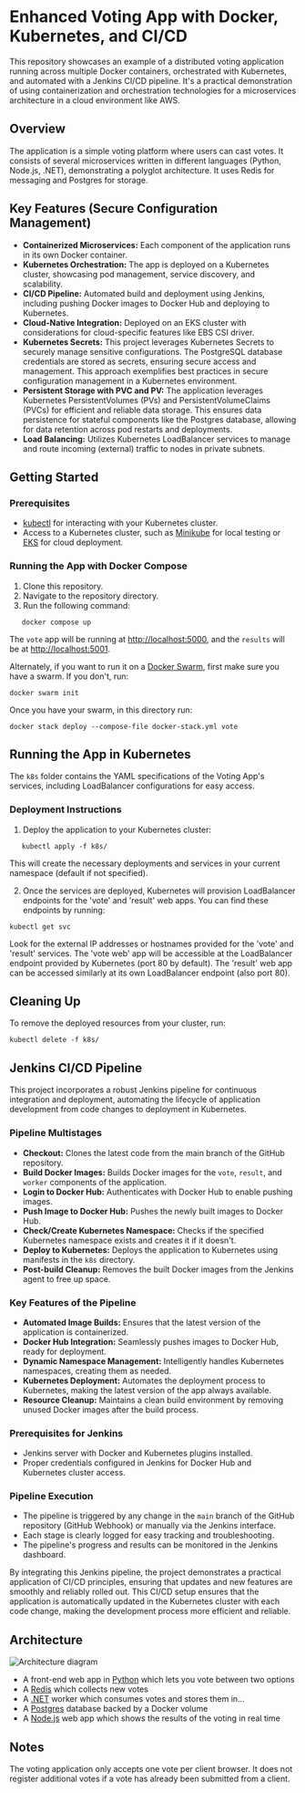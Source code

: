 # Enhanced Voting App with Docker, Kubernetes, and CI/CD

This repository showcases an example of a distributed voting application running across multiple Docker containers, orchestrated with Kubernetes, and automated with a Jenkins CI/CD pipeline. It's a practical demonstration of using containerization and orchestration technologies for a microservices architecture in a cloud environment like AWS.

## Overview

The application is a simple voting platform where users can cast votes. It consists of several microservices written in different languages (Python, Node.js, .NET), demonstrating a polyglot architecture. It uses Redis for messaging and Postgres for storage. 

## Key Features (Secure Configuration Management)

- **Containerized Microservices:** Each component of the application runs in its own Docker container.
- **Kubernetes Orchestration:** The app is deployed on a Kubernetes cluster, showcasing pod management, service discovery, and scalability.
- **CI/CD Pipeline:** Automated build and deployment using Jenkins, including pushing Docker images to Docker Hub and deploying to Kubernetes.
- **Cloud-Native Integration:** Deployed on an EKS cluster with considerations for cloud-specific features like EBS CSI driver.
- **Kubernetes Secrets:** This project leverages Kubernetes Secrets to securely manage sensitive configurations. The PostgreSQL database credentials are stored as secrets, ensuring secure access and management. This approach exemplifies best practices in secure configuration management in a Kubernetes environment.
- **Persistent Storage with PVC and PV:** The application leverages Kubernetes PersistentVolumes (PVs) and PersistentVolumeClaims (PVCs) for efficient and reliable data storage. This ensures data persistence for stateful components like the Postgres database, allowing for data retention across pod restarts and deployments.
- **Load Balancing:** Utilizes Kubernetes LoadBalancer services to manage and route incoming (external) traffic to nodes in private subnets.

## Getting Started

### Prerequisites

- [kubectl](https://kubernetes.io/docs/tasks/tools/) for interacting with your Kubernetes cluster.
- Access to a Kubernetes cluster, such as [Minikube](https://minikube.sigs.k8s.io/docs/start/) for local testing or [EKS](https://aws.amazon.com/eks/) for cloud deployment.

### Running the App with Docker Compose

1. Clone this repository.
2. Navigate to the repository directory.
3. Run the following command:
```shell
   docker compose up
```

The `vote` app will be running at [http://localhost:5000](http://localhost:5000), and the `results` will be at [http://localhost:5001](http://localhost:5001).

Alternately, if you want to run it on a [Docker Swarm](https://docs.docker.com/engine/swarm/), first make sure you have a swarm. If you don't, run:

```shell
docker swarm init
```

Once you have your swarm, in this directory run:

```shell
docker stack deploy --compose-file docker-stack.yml vote
```
## Running the App in Kubernetes

The `k8s` folder contains the YAML specifications of the Voting App's services, including LoadBalancer configurations for easy access.

### Deployment Instructions

1. Deploy the application to your Kubernetes cluster:
```shell
   kubectl apply -f k8s/
```
This will create the necessary deployments and services in your current namespace (default if not specified).

2. Once the services are deployed, Kubernetes will provision LoadBalancer endpoints for the 'vote' and 'result' web apps. You can find these endpoints by running:
```shell
kubectl get svc
```
Look for the external IP addresses or hostnames provided for the 'vote' and 'result' services. The 'vote web' app will be accessible at the LoadBalancer endpoint provided by Kubernetes (port 80 by default). The 'result' web app can be accessed similarly at its own LoadBalancer endpoint (also port 80).

##  Cleaning Up

To remove the deployed resources from your cluster, run:
```shell
kubectl delete -f k8s/
```
## Jenkins CI/CD Pipeline

This project incorporates a robust Jenkins pipeline for continuous integration and deployment, automating the lifecycle of application development from code changes to deployment in Kubernetes.

### Pipeline Multistages

- **Checkout:** Clones the latest code from the main branch of the GitHub repository.
- **Build Docker Images:** Builds Docker images for the `vote`, `result`, and `worker` components of the application.
- **Login to Docker Hub:** Authenticates with Docker Hub to enable pushing images.
- **Push Image to Docker Hub:** Pushes the newly built images to Docker Hub.
- **Check/Create Kubernetes Namespace:** Checks if the specified Kubernetes namespace exists and creates it if it doesn't.
- **Deploy to Kubernetes:** Deploys the application to Kubernetes using manifests in the `k8s` directory.
- **Post-build Cleanup:** Removes the built Docker images from the Jenkins agent to free up space.

### Key Features of the Pipeline

- **Automated Image Builds:** Ensures that the latest version of the application is containerized.
- **Docker Hub Integration:** Seamlessly pushes images to Docker Hub, ready for deployment.
- **Dynamic Namespace Management:** Intelligently handles Kubernetes namespaces, creating them as needed.
- **Kubernetes Deployment:** Automates the deployment process to Kubernetes, making the latest version of the app always available.
- **Resource Cleanup:** Maintains a clean build environment by removing unused Docker images after the build process.

### Prerequisites for Jenkins

- Jenkins server with Docker and Kubernetes plugins installed.
- Proper credentials configured in Jenkins for Docker Hub and Kubernetes cluster access.

### Pipeline Execution

- The pipeline is triggered by any change in the `main` branch of the GitHub repository (GitHub Webhook) or manually via the Jenkins interface.
- Each stage is clearly logged for easy tracking and troubleshooting.
- The pipeline's progress and results can be monitored in the Jenkins dashboard.

By integrating this Jenkins pipeline, the project demonstrates a practical application of CI/CD principles, ensuring that updates and new features are smoothly and reliably rolled out. This CI/CD setup ensures that the application is automatically updated in the Kubernetes cluster with each code change, making the development process more efficient and reliable.

## Architecture

![Architecture diagram](architecture.excalidraw.png)

* A front-end web app in [Python](/vote) which lets you vote between two options
* A [Redis](https://hub.docker.com/_/redis/) which collects new votes
* A [.NET](/worker/) worker which consumes votes and stores them in…
* A [Postgres](https://hub.docker.com/_/postgres/) database backed by a Docker volume
* A [Node.js](/result) web app which shows the results of the voting in real time

## Notes

The voting application only accepts one vote per client browser. It does not register additional votes if a vote has already been submitted from a client.
